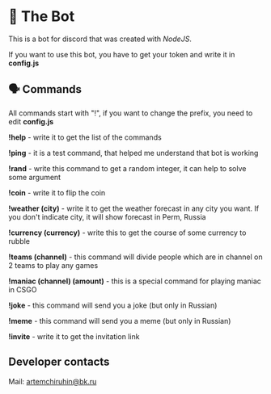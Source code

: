 # :robot: The Bot

This is a bot for discord that was created with *NodeJS*.

If you want to use this bot, you have to get your token and write it in **config.js**
## :speaking_head: Commands
All commands start with "!", if you want to change the prefix, you need to edit **config.js**

**!help** - write it to get the list of the commands

**!ping** - it is a test command, that helped me understand that bot is working

**!rand** - write this command to get a random integer, it can help to solve some argument

**!coin** - write it to flip the coin

**!weather (city)** - write it to get the weather forecast in any city you want. If you don't indicate city, it will show forecast in Perm, Russia

**!currency (currency)** - write this to get the course of some currency to rubble

**!teams (channel)** - this command will divide people which are in channel on 2 teams to play any games

**!maniac (channel) (amount)** - this is a special command for playing maniac in CSGO

**!joke** - this command will send you a joke (but only in Russian)

**!meme** - this command will send you a meme (but only in Russian)

**!invite** - write it to get the invitation link

## Developer contacts

Mail: artemchiruhin@bk.ru
